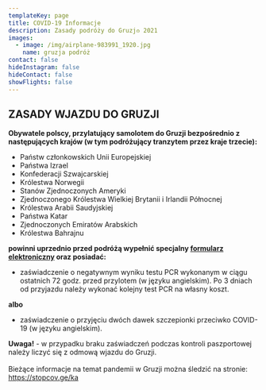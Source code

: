 ```yaml
---
templateKey: page
title: COVID-19 Informacje
description: Zasady podróży do Gruzjი 2021
images:
  - image: /img/airplane-983991_1920.jpg
    name: gruzja podróż
contact: false
hideInstagram: false
hideContact: false
showFlights: false
---
```

## **ZASADY WJAZDU DO GRUZJI**

**Obywatele polscy, przylatujący samolotem do Gruzji bezpośrednio z następujących krajów (w tym podróżujący tranzytem przez kraje trzecie):**

* Państw członkowskich Unii Europejskiej
* Państwa Izrael
* Konfederacji Szwajcarskiej
* Królestwa Norwegii
* Stanów Zjednoczonych Ameryki
* ​​Zjednoczonego Królestwa Wielkiej Brytanii i Irlandii Północnej
* Królestwa Arabii Saudyjskiej
* Państwa Katar
* Zjednoczonych Emiratów Arabskich
* Królestwa Bahrajnu

**powinni uprzednio przed podróżą wypełnić specjalny [formularz elektroniczny](https://registration.gov.ge/pub/form/8_protocol_for_arrivals_in_georgia/tk6157/) oraz posiadać:**

* zaświadczenie o negatywnym wyniku testu PCR wykonanym w ciągu ostatnich 72 godz. przed przylotem (w języku angielskim). Po 3 dniach od przyjazdu należy wykonać kolejny test PCR na własny koszt.

**albo**

* zaświadczenie o przyjęciu dwóch dawek szczepionki przeciwko COVID-19 (w języku angielskim).

**Uwaga!** - w przypadku braku zaświadczeń podczas kontroli paszportowej należy liczyć się z odmową wjazdu do Gruzji.\
\
Bieżące informacje na temat pandemii w Gruzji można śledzić na stronie: [https://stopcov.ge/ka ](https://stopcov.ge/ka)